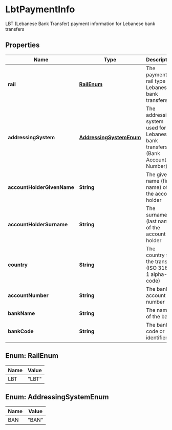 

# LbtPaymentInfo

LBT (Lebanese Bank Transfer) payment information for Lebanese bank transfers

## Properties

| Name | Type | Description | Notes |
|------------ | ------------- | ------------- | -------------|
|**rail** | [**RailEnum**](#RailEnum) | The payment rail type for Lebanese bank transfers |  |
|**addressingSystem** | [**AddressingSystemEnum**](#AddressingSystemEnum) | The addressing system used for Lebanese bank transfers (Bank Account Number) |  |
|**accountHolderGivenName** | **String** | The given name (first name) of the account holder |  |
|**accountHolderSurname** | **String** | The surname (last name) of the account holder |  |
|**country** | **String** | The country for the transfer (ISO 3166-1 alpha-2 code) |  |
|**accountNumber** | **String** | The bank account number |  |
|**bankName** | **String** | The name of the bank |  |
|**bankCode** | **String** | The bank code or identifier |  |



## Enum: RailEnum

| Name | Value |
|---- | -----|
| LBT | &quot;LBT&quot; |



## Enum: AddressingSystemEnum

| Name | Value |
|---- | -----|
| BAN | &quot;BAN&quot; |



